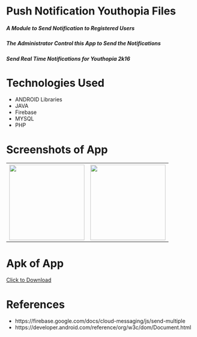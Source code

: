 # Push Notification Youthopia Files
<h5>A Module to Send Notification to Registered Users</h5>
<h5>The Administrator Control this App to Send the Notifications</h5>
<h5>Send Real Time Notifications for Youthopia 2k16</h5>

<h1>Technologies Used</h1>
<ul>
<li>ANDROID Libraries</li>
<li>JAVA</li>
<li>Firebase</li>
<li>MYSQL</li>
<li>PHP</li>
</ul>

<h1>Screenshots of App</h1>
<table>
  <tr>
    <th> <img src = "images/1.png" width = "200"> </th>
    <th> <img src = "images/2.png" width = "200"> </th>
  </tr>
</table>

<h1>Apk of App</h1>
<a href = "https://raw.githubusercontent.com/ashishlkhmn48/Push_Notification_Sender_For_Youthopia/master/images/sender.apk">Click to Download</a>


<h1>References</h1>
  <ul>
  <li>https://firebase.google.com/docs/cloud-messaging/js/send-multiple</li>
  <li>https://developer.android.com/reference/org/w3c/dom/Document.html</li>
</ul>
